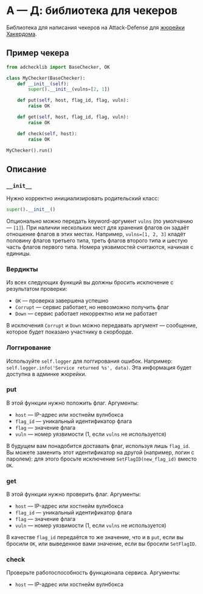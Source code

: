 # А — Д: библиотека для чекеров

Библиотека для написания чекеров на Attack-Defense для [жюрейки Хакердома](https://github.com/hackerdom/checksystem).

## Пример чекера

```python
from adchecklib import BaseChecker, OK

class MyChecker(BaseChecker):
    def __init__(self):
        super().__init__(vulns=[2, 1])

    def put(self, host, flag_id, flag, vuln):
        raise OK

    def get(self, host, flag_id, flag, vuln):
        raise OK

    def check(self, host):
        raise OK

MyChecker().run()
```

## Описание

### `__init__`

Нужно корректно инициализировать родительский класс:

```python
super().__init__()
```

Опционально можно передать keyword-аргумент `vulns` (по умолчанию — `[1]`). При наличии нескольких мест для хранения флагов он задаёт отношение флагов в этих местах. Например, `vulns=[1, 2, 3]` кладёт половину флагов третьего типа, треть флагов второго типа и шестую часть флагов первого типа. Номера уязвимостей считаются, начиная с единицы.

### Вердикты

Из всех следующих функций вы должны бросить исключение с результатом проверки:

* `OK` — проверка завершена успешно
* `Corrupt` — сервис работает, но невозможно получить флаг
* `Down` — сервис работает некорректно или не работает

В исключения `Corrupt` и `Down` можно передавать аргумент — сообщение, которое будет показано участнику в скорборде.

### Логгирование

Используйте `self.logger` для логгирования ошибок. Например: `self.logger.info('Service returned %s', data)`. Эта информация будет доступна в админке жюрейки.

### put

В этой функции нужно положить флаг. Аргументы:

* `host` — IP-адрес или хостнейм вулнбокса
* `flag_id` — уникальный идентификатор флага
* `flag` — значение флага
* `vuln` — номер уязвимости (1, если `vulns` не используется)

В будущем вам понадобится доставать флаг, используя лишь `flag_id`. Вы можете заменить этот идентификатор на другой (например, логин с паролем): для этого бросьте исключение `SetFlagID(new_flag_id)` вместо `OK`.

### get

В этой функции нужно проверить флаг. Аргументы:

* `host` — IP-адрес или хостнейм вулнбокса
* `flag_id` — уникальный идентификатор флага
* `flag` — значение флага
* `vuln` — номер уязвимости (1, если `vulns` не используется)

В качестве `flag_id` передаётся то же значение, что и в `put`, если вы бросили `OK`, или выведенное вами значение, если вы бросили `SetFlagID`.

### check

Проверьте работоспособность функционала сервиса. Аргументы:

* `host` — IP-адрес или хостнейм вулнбокса
